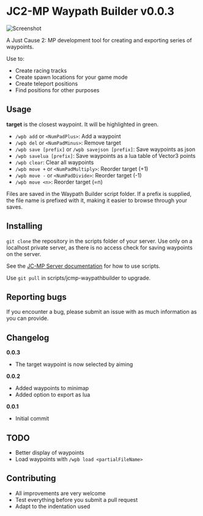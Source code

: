 # JC2-MP Waypath Builder v0.0.3
![Screenshot](https://raw.github.com/awestroke/jcmp-waypathbuilder/master/screenshot.png "Screenshot of Waypath Builder in action")

A Just Cause 2: MP development tool for creating and exporting series of waypoints. 

Use to:
* Create racing tracks
* Create spawn locations for your game mode
* Create teleport positions
* Find positions for other purposes

## Usage
**target** is the closest waypoint. It will be highlighted in green.
* ```/wpb add``` or ```<NumPadPlus>```: Add a waypoint
* ```/wpb del``` or ```<NumPadMinus>```: Remove target
* ```/wpb save [prefix]``` or ```/wpb savejson [prefix]```: Save waypoints as json
* ```/wpb savelua [prefix]```: Save waypoints as a lua table of Vector3 points
* ```/wpb clear```: Clear all waypoints
* ```/wpb move +``` or ```<NumPadMultiply>```: Reorder target (+1)
* ```/wpb move -``` or ```<NumPadDivide>```: Reorder target (-1)
* ```/wpb move <n>```: Reorder target (=n)

Files are saved in the Waypath Builder script folder. 
If a prefix is supplied, the file name is prefixed with it, making it easier to browse through your saves.

## Installing
```git clone``` the repository in the scripts folder of your server. Use only on a localhost private server, as there is no access check for saving waypoints on the server. 

See the [JC-MP Server documentation](http://wiki.jc-mp.com/Server) for how to use scripts. 

Use ```git pull``` in scripts/jcmp-waypathbuilder to upgrade.

## Reporting bugs
If you encounter a bug, please submit an issue with as much information as you can provide.

## Changelog
**0.0.3**
* The target waypoint is now selected by aiming

**0.0.2**
* Added waypoints to minimap
* Added option to export as lua

**0.0.1**
* Initial commit

## TODO
* Better display of waypoints
* Load waypoints with ```/wpb load <partialFileName>```

## Contributing
* All improvements are very welcome
* Test everything before you submit a pull request
* Adapt to the indentation used

